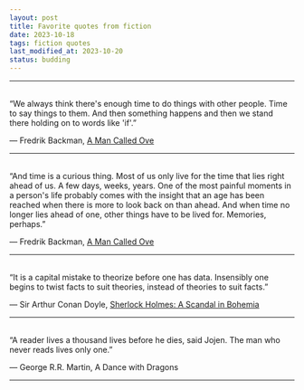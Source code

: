 ```yaml
---
layout: post
title: Favorite quotes from fiction
date: 2023-10-18
tags: fiction quotes
last_modified_at: 2023-10-20
status: budding
---
```


---
<br>
“We always think there's enough time to do things with other people. Time to say things to them. And then something happens and then we stand there holding on to words like 'if'.”

― Fredrik Backman, [A Man Called Ove](https://www.goodreads.com/book/show/18774964-a-man-called-ove)

---
<br>
“And time is a curious thing. Most of us only live for the time that lies right ahead of us. A few days, weeks, years. One of the most painful moments in a person's life probably comes with the insight that an age has been reached when there is more to look back on than ahead. And when time no longer lies ahead of one, other things have to be lived for. Memories, perhaps.”

― Fredrik Backman, [A Man Called Ove](https://www.goodreads.com/book/show/18774964-a-man-called-ove)

---
<br>
“It is a capital mistake to theorize before one has data. Insensibly one begins to twist facts to suit theories, instead of theories to suit facts.”

― Sir Arthur Conan Doyle, [Sherlock Holmes: A Scandal in Bohemia](https://www.goodreads.com/book/show/1848444.A_Scandal_in_Bohemia)

---
<br>
“A reader lives a thousand lives before he dies, said Jojen. The man who never reads lives only one.”

― George R.R. Martin, A Dance with Dragons

---